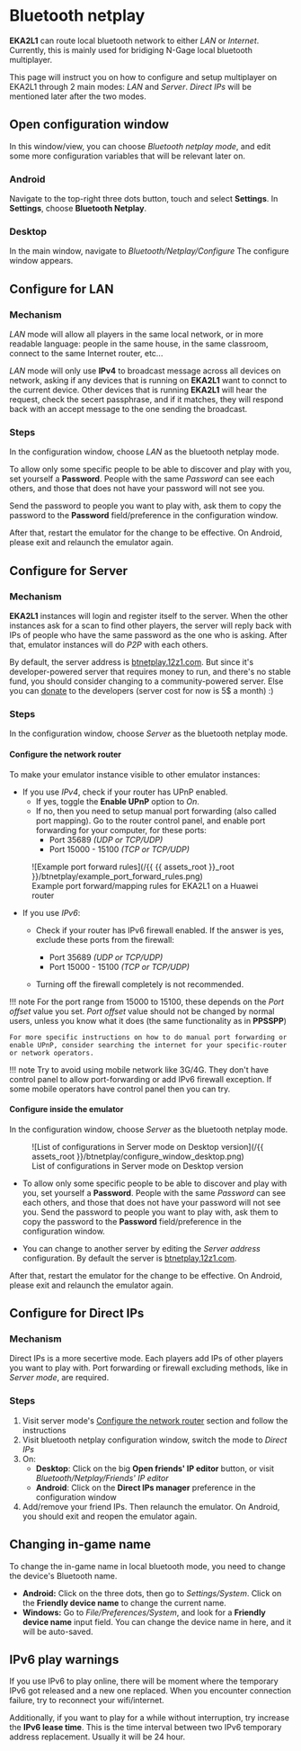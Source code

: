 # Bluetooth netplay

**EKA2L1** can route local bluetooth network to either *LAN* or *Internet*. Currently, this is mainly used for bridiging N-Gage local bluetooth multiplayer. 

This page will instruct you on how to configure and setup multiplayer on EKA2L1 through 2 main modes: *LAN* and *Server*. *Direct IPs*  will be mentioned later after the two modes.

## Open configuration window

In this window/view, you can choose *Bluetooth netplay mode*, and edit some more configuration variables that will be relevant later on.

### Android

Navigate to the top-right three dots button, touch and select **Settings**. In **Settings**, choose **Bluetooth Netplay**.

### Desktop

In the main window, navigate to *Bluetooth/Netplay/Configure* The configure window appears.

## Configure for LAN

### Mechanism

*LAN* mode will allow all players in the same local network, or in more readable language: people in the same house, in the same classroom, connect to the same Internet router, etc...

*LAN* mode will only use **IPv4** to broadcast message across all devices on network, asking if any devices that is running on **EKA2L1** want to connct to the current device. Other devices that is running **EKA2L1** will hear the request, check the secert passphrase, and if it matches, they will respond back with an accept message to the one sending the broadcast.

### Steps

In the configuration window, choose *LAN* as the bluetooth netplay mode.

To allow only some specific people to be able to discover and play with you, set yourself a **Password**. People with the same *Password* can see each others, and those that does not have your password will not see you.

Send the password to people you want to play with, ask them to copy the password to the **Password** field/preference in the configuration window.

After that, restart the emulator for the change to be effective. On Android, please exit and relaunch the emulator again.

## Configure for Server

### Mechanism

**EKA2L1** instances will login and register itself to the server. When the other instances ask for a scan to find other players, the server will reply back with IPs of people who have the same password as the one who is asking. After that, emulator instances will do *P2P* with each others.

By default, the server address is [btnetplay.12z1.com](http://btnetplay.12z1.com). But since it's developer-powered server that requires money to run, and there's no stable fund, you should consider changing to a community-powered server. Else you can [donate](/donation) to the developers (server cost for now is 5$ a month) :)

### Steps

In the configuration window, choose *Server* as the bluetooth netplay mode.

#### Configure the network router

To make your emulator instance visible to other emulator instances:

- If you use *IPv4*, check if your router has UPnP enabled.
	* If yes, toggle the **Enable UPnP** option to *On*.
	* If no, then you need to setup manual port forwarding (also called port mapping). Go to the router control panel, and enable port forwarding for your computer, for these ports:
		+ Port 35689 *(UDP or TCP/UDP)*
		+ Port 15000 - 15100 *(TCP or TCP/UDP)*

<figure markdown>
  ![Example port forward rules](/{{ {{ assets_root }}_root }}/btnetplay/example_port_forward_rules.png)
  <figcaption>Example port forward/mapping rules for EKA2L1 on a Huawei router</figcaption>
</figure>

- If you use *IPv6*:
	* Check if your router has IPv6 firewall enabled. If the answer is yes, exclude these ports from the firewall:
		+ Port 35689 *(UDP or TCP/UDP)*
		+ Port 15000 - 15100 *(TCP or TCP/UDP)*
		
	* Turning off the firewall completely is not recommended.
	

!!! note
	For the port range from 15000 to 15100, these depends on the *Port offset* value you set. *Port offset* value should not be changed by normal users, unless you know what it does (the same functionality as in **PPSSPP**)
  
	For more specific instructions on how to do manual port forwarding or enable UPnP, consider searching the internet for your specific-router or network operators. 
	
!!! note
	Try to avoid using mobile network like 3G/4G. They don't have control panel to allow port-forwarding or add IPv6 firewall exception. If some mobile operators have control panel then you can try.
	
#### Configure inside the emulator

In the configuration window, choose *Server* as the bluetooth netplay mode.

<figure markdown>
  ![List of configurations in Server mode on Desktop version](/{{ assets_root }}/btnetplay/configure_window_desktop.png)
  <figcaption>List of configurations in Server mode on Desktop version</figcaption>
</figure>


- To allow only some specific people to be able to discover and play with you, set yourself a **Password**. People with the same *Password* can see each others, and those that does not have your password will not see you. 
  Send the password to people you want to play with, ask them to copy the password to the **Password** field/preference in the configuration window.

- You can change to another server by editing the *Server address* configuration. By default the server is [btnetplay.12z1.com](http://btnetplay.12z1.com).

After that, restart the emulator for the change to be effective. On Android, please exit and relaunch the emulator again.

## Configure for Direct IPs

### Mechanism

Direct IPs is a more secertive mode. Each players add IPs of other players you want to play with. Port forwarding or firewall excluding methods, like in *Server mode*, are required.

### Steps

1. Visit server mode's [Configure the network router](##configure-the-network-router) section and follow the instructions
2. Visit bluetooth netplay configuration window, switch the mode to *Direct IPs*
3. On:
    - **Desktop**: Click on the big **Open friends' IP editor** button, or visit *Bluetooth/Netplay/Friends' IP editor*
    - **Android**: Click on the **Direct IPs manager** preference in the configuration window
4. Add/remove your friend IPs. Then relaunch the emulator. On Android, you should exit and reopen the emulator again.

## Changing in-game name

To change the in-game name in local bluetooth mode, you need to change the device's Bluetooth name.

- **Android:** Click on the three dots, then go to *Settings/System*. Click on the **Friendly device name** to change the current name.
- **Windows:** Go to *File/Preferences/System*, and look for a **Friendly device name** input field. You can change the device name in here, and it will be auto-saved.

## IPv6 play warnings

If you use IPv6 to play online, there will be moment where the temporary IPv6 got released and a new one replaced. When you encounter connection failure, try to reconnect your wifi/internet. 

Additionally, if you want to play for a while without interruption, try increase the **IPv6 lease time**. This is the time interval between two IPv6 temporary address replacement. Usually it will be 24 hour.